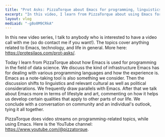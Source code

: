 ```yaml
---
title: "Prot Asks: PizzaTorque about Emacs for programming, linguistics, art and community"
excerpt: "In this video, I learn from PizzaTorque about using Emacs for programming, some themes in linguistics, artistic topics and the importance of community."
layout: vlog
mediaid: "-g8o0M9CRkA"
---
```


In this new video series, I talk to anybody who is interested to have
a video call with me (so do contact me if you want!). The topics cover
anything related to Emacs, technology, and life in general. More here:
<https://protesilaos.com/prot-asks/>.

Today I learn from PizzaTorque about how Emacs is used for programming
in the field of data science. We discuss the kind of infrastructure
Emacs has for dealing with various programming languages and how the
experience is. Emacs as a note-taking tool is also something we
consider. Then the discussion shifts to linguistics and relevant
cultural as well as political considerations. We frequently draw
parallels with Emacs. After that we talk about Emacs more in terms of
lifestyle and art, commenting on how it helps us develop certain
qualities that apply to other parts of our life. We conclude with a
conversation on community and an individual's outlook, tying it all
together.

PizzaTorque does video streams on programming-related topics, while
using Emacs. Here is the YouTube channel: <https://www.youtube.com/@pizzatorque>.
